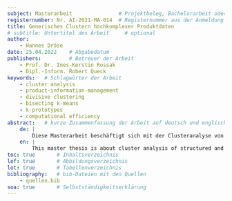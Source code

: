 ```yaml
---
subject: Masterarbeit               # Projektbeleg, Bachelorarbeit oder Masterarbeit
registernumber: Nr. AI-2021-MA-014  # Registernummer aus der Anmeldung
title: Generisches Clustern hochkomplexer Produktdaten
# subtitle: Untertitel des Arbeit     # optional
author:
    - Hannes Dröse
date: 25.04.2022    # Abgabedatum
publishers:         # Betreuer der Arbeit
    - Prof. Dr. Ines-Kerstin Rossak
    - Dipl.-Inform. Robert Queck
keywords:   # Schlagwörter der Arbeit
    - cluster analysis
    - product-information-management
    - divisive clustering
    - bisecting k-means
    - k-prototypes
    - computational efficiency
abstract:   # kurze Zusammenfassung der Arbeit auf deutsch und englisch
    de: |
        Diese Masterarbeit beschäftigt sich mit der Clusteranalyse von strukturierten aber komplexen Produktdaten wie sie in typischen Product-Information-Management-Systemen vorkommen. Es wird ein neuartiges hierarchisches Top-down-Clustering-Verfahren vorgestellt – der Bisecting K-Prototypes. Dieses Verfahren ist in der Lage, mit gemischten Datensets (numerische und kategorische Daten) umzugehen, ohne vorher vielfältige Transformationen und Veränderungen der Daten vorauszusetzen. Bsp. geht das Verfahren problemlos mit einer hohen Menge an fehlenden Werten (`null`-Values) um. Außerdem wird eine Methode zur Verarbeitung sog. Mehrfach-Selects als multi-kategorische Attribute vorgestellt, um die Anzahl an verarbeitbaren Attributen weiter zu erhöhen. Diese Form der Verarbeitung kann auch auf String-Attribute mit hoher Varianz angewandt werden. Im anschließenden Praxisteil wurde ein Datenset mit Smartphones und Smartphone-Hüllen zusammengestellt, das beschriebene Clustering-Verfahren implementiert und auf das Datenset angewendet. Die Evaluation der Ergebnisse zeigt, dass sinnvolle Cluster von diesem Verfahren gebildet werden können. Besonders das Clustering mit ausschließlich numerischen und kategorischen Daten bildet die besten Cluster. Die hergeleitete Verarbeitung multi-kategorischer Werte zeigte kaum einen positiven Einfluss auf das Clustering. Beim Clustern mit den String-Attributen allein konnten mit diesem Verfahren allerdings wiederum adäquate Cluster gefunden werden, sodass sich aus dieser Art der Verarbeitung in Zukunft interessante Anwendungen ergeben könnten.
    en: |
        This master thesis is about cluster analysis of structured and complex product data as they appear frequently in typical Product Information Management Systems. A new hierarchical divisive clustering algorithm – the Bisecting K-Prototypes – is introduced. This algorithm clusters mixed datasets (numerical and categorical) without the need for extensive data preparation. E.g. it is also able to cope with missing values in the dataset without handling these first. Additionally, a method for working with multi-select data (multi-categorical) is developed to further extend the number of attributes the algorithm can consider for clustering. This method can be used for string data with high variance as well. Afterwards, a practical evaluation followed. A dataset with smartphones and smartphone cases was created. The clustering algorithm was implemented and used to cluster the dataset. The results indicated, that the algorithm does produce meaningful clusters. Especially the usage of only numerical and categorical values produces good clusters. The method for multi-categorical data however does not improve the cluster results. Using the said method when clustering string values only on the other hand produces acceptable clusters. This might provide interesting approaches to clustering of such datasets in the future.
toc: true       # Inhaltsverzeichnis
lof: true       # Abbildungsverzeichnis
lot: true       # Tabellenverzeichnis
bibliography:   # bib-Dateien mit den Quellen
    - quellen.bib
soa: true       # Selbstständigkeitserklärung
---
```


<!-- alle Markdown-Files sollten mit einer freien Zeile enden, sonst kann es zu Fehlern bei der Generierung kommen -->
